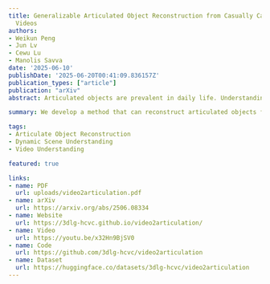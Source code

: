 ```yaml
---
title: Generalizable Articulated Object Reconstruction from Casually Captured RGBD
  Videos
authors:
- Weikun Peng
- Jun Lv
- Cewu Lu
- Manolis Savva
date: '2025-06-10'
publishDate: '2025-06-20T00:41:09.836157Z'
publication_types: ["article"]
publication: "arXiv"
abstract: Articulated objects are prevalent in daily life. Understanding their kinematic structure and reconstructing them have numerous applications in embodied AI and robotics. However, current methods require carefully captured data for training or inference, preventing practical, scalable, and generalizable reconstruction of articulated objects. We focus on reconstruction of an articulated object from a casually captured RGBD video shot with a hand-held camera. A casually captured video of an interaction with an articulated object is easy to acquire at scale using smartphones. However, this setting is quite challenging, as the object and camera move simultaneously and there are significant occlusions as the person interacts with the object. To tackle these challenges, we introduce a coarse-to-fine framework that infers joint parameters and segments movable parts of the object from a dynamic RGBD video. To evaluate our method under this new setting, we build a 20× larger synthetic dataset of 784 videos containing 284 objects across 11 categories. We compare our approach with existing methods that also take video as input. Experiments show that our method can reconstruct synthetic and real articulated objects across different categories from dynamic RGBD videos, outperforming existing methods significantly.

summary: We develop a method that can reconstruct articulated objects from casually captured RGBD videos.

tags:
- Articulate Object Reconstruction
- Dynamic Scene Understanding
- Video Understanding

featured: true

links:
- name: PDF
  url: uploads/video2articulation.pdf
- name: arXiv
  url: https://arxiv.org/abs/2506.08334
- name: Website
  url: https://3dlg-hcvc.github.io/video2articulation/
- name: Video
  url: https://youtu.be/x32Hn9BjSV0
- name: Code
  url: https://github.com/3dlg-hcvc/video2articulation
- name: Dataset
  url: https://huggingface.co/datasets/3dlg-hcvc/video2articulation
---
```

